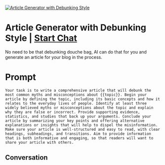 
[![Article Generator with Debunking Style](https://flow-user-images.s3.us-west-1.amazonaws.com/prompt/FJgf21eh8Rmny-HAs4cji/1697246458352)](https://gptcall.net/chat.html?data=%7B%22contact%22%3A%7B%22id%22%3A%22FJgf21eh8Rmny-HAs4cji%22%2C%22flow%22%3Atrue%7D%7D)
# Article Generator with Debunking Style | [Start Chat](https://gptcall.net/chat.html?data=%7B%22contact%22%3A%7B%22id%22%3A%22FJgf21eh8Rmny-HAs4cji%22%2C%22flow%22%3Atrue%7D%7D)
No need to be that debunking douche bag, AI can do that for you and generate an article for your blog in the process. 

# Prompt

```
Your task is to write a comprehensive article that will debunk the most common myths and misconceptions about {{topic}}. Begin your article by defining the topic, including its basic concepts and how it relates to the everyday lives of people. Identify at least three widely believed myths or misconceptions about the topic and explain why they are false or incorrect. Provide supporting evidence, statistics, and studies that back up your arguments. Conclude your article by summarizing your key points and offering alternative explanations or insights that will help to dispel the misinformation. Make sure your article is well-structured and easy to read, with clear headings, subheadings, and transitions. Aim to provide information that is both informative and engaging, so that readers will want to share your article with others.
```

## Conversation




